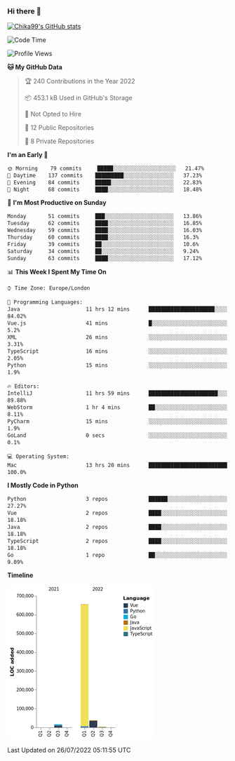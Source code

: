 ### Hi there 👋
[![Chika99's GitHub stats](https://github-readme-stats.vercel.app/api?username=Chika99&count_private=true&show_icons=true)](https://github.com/anuraghazra/github-readme-stats)

<!--START_SECTION:waka-->
![Code Time](http://img.shields.io/badge/Code%20Time-0%20secs-blue)

![Profile Views](http://img.shields.io/badge/Profile%20Views-1-blue)

**🐱 My GitHub Data** 

> 🏆 240 Contributions in the Year 2022
 > 
> 📦 453.1 kB Used in GitHub's Storage 
 > 
> 🚫 Not Opted to Hire
 > 
> 📜 12 Public Repositories 
 > 
> 🔑 8 Private Repositories  
 > 
**I'm an Early 🐤** 

```text
🌞 Morning    79 commits     █████░░░░░░░░░░░░░░░░░░░░   21.47% 
🌆 Daytime    137 commits    █████████░░░░░░░░░░░░░░░░   37.23% 
🌃 Evening    84 commits     █████░░░░░░░░░░░░░░░░░░░░   22.83% 
🌙 Night      68 commits     ████░░░░░░░░░░░░░░░░░░░░░   18.48%

```
📅 **I'm Most Productive on Sunday** 

```text
Monday       51 commits     ███░░░░░░░░░░░░░░░░░░░░░░   13.86% 
Tuesday      62 commits     ████░░░░░░░░░░░░░░░░░░░░░   16.85% 
Wednesday    59 commits     ████░░░░░░░░░░░░░░░░░░░░░   16.03% 
Thursday     60 commits     ████░░░░░░░░░░░░░░░░░░░░░   16.3% 
Friday       39 commits     ██░░░░░░░░░░░░░░░░░░░░░░░   10.6% 
Saturday     34 commits     ██░░░░░░░░░░░░░░░░░░░░░░░   9.24% 
Sunday       63 commits     ████░░░░░░░░░░░░░░░░░░░░░   17.12%

```


📊 **This Week I Spent My Time On** 

```text
⌚︎ Time Zone: Europe/London

💬 Programming Languages: 
Java                     11 hrs 12 mins      █████████████████████░░░░   84.02% 
Vue.js                   41 mins             █░░░░░░░░░░░░░░░░░░░░░░░░   5.2% 
XML                      26 mins             ░░░░░░░░░░░░░░░░░░░░░░░░░   3.31% 
TypeScript               16 mins             ░░░░░░░░░░░░░░░░░░░░░░░░░   2.05% 
Python                   15 mins             ░░░░░░░░░░░░░░░░░░░░░░░░░   1.9%

🔥 Editors: 
IntelliJ                 11 hrs 59 mins      ██████████████████████░░░   89.88% 
WebStorm                 1 hr 4 mins         ██░░░░░░░░░░░░░░░░░░░░░░░   8.11% 
PyCharm                  15 mins             ░░░░░░░░░░░░░░░░░░░░░░░░░   1.9% 
GoLand                   0 secs              ░░░░░░░░░░░░░░░░░░░░░░░░░   0.1%

💻 Operating System: 
Mac                      13 hrs 20 mins      █████████████████████████   100.0%

```

**I Mostly Code in Python** 

```text
Python                   3 repos             ██████░░░░░░░░░░░░░░░░░░░   27.27% 
Vue                      2 repos             ████░░░░░░░░░░░░░░░░░░░░░   18.18% 
Java                     2 repos             ████░░░░░░░░░░░░░░░░░░░░░   18.18% 
TypeScript               2 repos             ████░░░░░░░░░░░░░░░░░░░░░   18.18% 
Go                       1 repo              ██░░░░░░░░░░░░░░░░░░░░░░░   9.09%

```


**Timeline**

![Chart not found](https://raw.githubusercontent.com/Chika99/Chika99/main/charts/bar_graph.png) 


 Last Updated on 26/07/2022 05:11:55 UTC
<!--END_SECTION:waka-->

<!--
**Chika99/Chika99** is a ✨ _special_ ✨ repository because its `README.md` (this file) appears on your GitHub profile.

Here are some ideas to get you started:

- 🔭 I’m currently working on ...
- 🌱 I’m currently learning ...
- 👯 I’m looking to collaborate on ...
- 🤔 I’m looking for help with ...
- 💬 Ask me about ...
- 📫 How to reach me: ...
- 😄 Pronouns: ...
- ⚡ Fun fact: ...
-->
